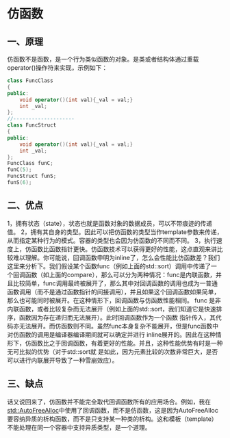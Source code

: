 

# 仿函数

## 一、原理

仿函数不是函数，是一个行为类似函数的对象。是类或者结构体通过重载operator()操作符来实现，示例如下：

```c++
class FuncClass
{
public:
	void operator()(int val){_val = val;}
	int _val;
};
//--------------------
class FuncStruct
{
public:
	void operator()(int val){_val = val;}
	int _val;
};
FuncClass funC;
funC(5);
FuncStruct funS;
funS(6);
```



## 二、优点

1，拥有状态（state），状态也就是函数对象的数据成员，可以不带痕迹的传递值。
2，拥有其自身的类型。因此可以把仿函数的类型当作template参数来传递，从而指定某种行为的模式。容器的类型也会因为仿函数的不同而不同。
3，执行速度上，仿函数比函数指针更快。仿函数技术可以获得更好的性能，这点直观来讲比较难以理解。你可能说，回调函数申明为inline了，怎么会性能比仿函数差？我们这里来分析下。我们假设某个函数func（例如上面的std::sort）调用中传递了一个回调函数（如上面的compare），那么可以分为两种情况：func是内联函数，并且比较简单，func调用最终被展开了，那么其中对回调函数的调用也成为一普通函数调用（而不是通过函数指针的间接调用），并且如果这个回调函数如果简单，那么也可能同时被展开。在这种情形下，回调函数与仿函数性能相同。
func 是非内联函数，或者比较复杂而无法展开（例如上面的std::sort，我们知道它是快速排序，函数因为存在递归而无法展开）。此时回调函数作为一个函数 指针传入，其代码亦无法展开。而仿函数则不同。虽然func本身复杂不能展开，但是func函数中对仿函数的调用是编译器编译期间就可以确定并进行 inline展开的。因此在这种情形下，仿函数比之于回调函数，有着更好的性能。并且，这种性能优势有时是一种无可比拟的优势（对于std::sort就 是如此，因为元素比较的次数非常巨大，是否可以进行内联展开导致了一种雪崩效应）。

## 三、缺点

话又说回来了，仿函数并不能完全取代回调函数所有的应用场合。例如，我在[std::AutoFreeAlloc](http://www.winxgui.cn/blog/?page_id=41)中使用了回调函数，而不是仿函数，这是因为AutoFreeAlloc要容纳异质的析构函数，而不是只支持某一种类的析构。这和模板（template）不能处理在同一个容器中支持异质类型，是一个道理。